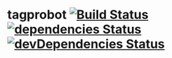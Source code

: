 # tagprobot [![Build Status](https://travis-ci.org/chauncy-crib/tagprobot.svg?branch=master)](https://travis-ci.org/chauncy-crib/tagprobot) [![dependencies Status](https://david-dm.org/chauncy-crib/tagprobot/status.svg)](https://david-dm.org/chauncy-crib/tagprobot) [![devDependencies Status](https://david-dm.org/chauncy-crib/tagprobot/dev-status.svg)](https://david-dm.org/chauncy-crib/tagprobot?type=dev)
